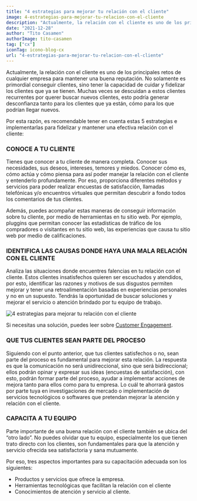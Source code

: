 ```yaml
---
title: "4 estrategias para mejorar tu relación con el cliente"
image: 4-estrategias-para-mejorar-tu-relacion-con-el-cliente
description: "Actualmente, la relación con el cliente es uno de los principales retos de cualquier empresa para mantener una buena reputación. No solamente es primordial conseguir clientes, sino tener la capacidad de cuidar y fidelizar los clientes que ya se tienen. "
date: "2021-12-28"
author: "Tito Casamen"
authorImage: tito-casamen
tag: ["cx"]
iconTag: icono-blog-cx
url: "4-estrategias-para-mejorar-tu-relacion-con-el-cliente"
---
```

Actualmente, la relación con el cliente es uno de los principales retos de cualquier empresa para mantener una buena reputación. No solamente es primordial conseguir clientes, sino tener la capacidad de cuidar y fidelizar los clientes que ya se tienen. Muchas veces se descuidan a estos clientes recurrentes por querer buscar nuevos clientes, esto podría generar desconfianza tanto para los clientes que ya están, cómo para los que podrían llegar nuevos.

Por esta razón, es recomendable tener en cuenta estas 5 estrategias e implementarlas para fidelizar y mantener una efectiva relación con el cliente:

### CONOCE A TU CLIENTE
Tienes que conocer a tu cliente de manera completa. Conocer sus necesidades, sus deseos, intereses, temores y miedos. Conocer cómo es, cómo actúa y cómo piensa para así poder manejar la relación con el cliente y entenderlo profundamente. Por eso, proporciona diferentes métodos y servicios para poder realizar encuestas de satisfacción, llamadas telefónicas y/o encuentros virtuales que permitan descubrir a fondo todos los comentarios de tus clientes.

Además, puedes acompañar estas maneras de conseguir información sobre tu cliente, por medio de herramientas en tu sitio web. Por ejemplo, pluggins que permitan conocer las estadísticas de tráfico de los compradores o visitantes en tu sitio web, las experiencias que causa tu sitio web por medio de calificaciones.

### IDENTIFICA LAS CAUSAS DONDE HAYA UNA MALA RELACIÓN CON EL CLIENTE
Analiza las situaciones donde encuentres falencias en tu relación con el cliente. Estos clientes insatisfechos quieren ser escuchados y atendidos, por esto, identificar las razones y motivos de sus disgustos permiten mejorar y tener una retroalimentación basadas en experiencias personales y no en un supuesto. Tendrás la oportunidad de buscar soluciones y mejorar el servicio o atención brindado por tu equipo de trabajo.


![4 estrategias para mejorar tu relación con el cliente](/image/posts/4-estrategias-para-mejorar-tu-relacion-con-el-cliente-1024x576.webp)

Si necesitas una solución, puedes leer sobre [Customer Engagement](/experiencia-del-cliente).

### QUE TUS CLIENTES SEAN PARTE DEL PROCESO 
Siguiendo con el punto anterior, que tus clientes satisfechos o no, sean parte del proceso es fundamental para mejorar esta relación. La respuesta es que la comunicación no será unidireccional, sino que será bidireccional; ellos podrán opinar y expresar sus ideas (encuestas de satisfacción), con esto, podrán formar parte del proceso, ayudar a implementar acciones de mejora tanto para ellos como para tu empresa. Lo cuál te ahorrará gastos por parte tuya en investigaciones de mercado o implementación de servicios tecnológicos o softwares que pretendan mejorar la atención y relación con el cliente.

### CAPACITA A TU EQUIPO
Parte importante de una buena relación con el cliente también se ubica del “otro lado”. No puedes olvidar que tu equipo, especialmente los que tienen trato directo con los clientes, son fundamentales para que la atención y servicio ofrecida sea satisfactoria y sana mutuamente. 

Por eso, tres aspectos importantes para su capacitación adecuada son los siguientes:

- Productos y servicios que ofrece la empresa.
- Herramientas tecnológicas que facilitan la relación con el cliente
- Conocimientos de atención y servicio al cliente.